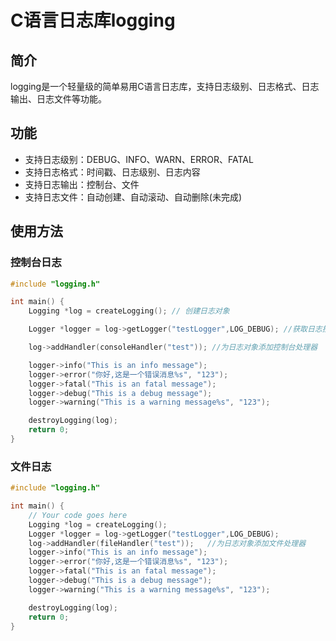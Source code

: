 # C语言日志库logging

## 简介

logging是一个轻量级的简单易用C语言日志库，支持日志级别、日志格式、日志输出、日志文件等功能。

## 功能

- 支持日志级别：DEBUG、INFO、WARN、ERROR、FATAL
- 支持日志格式：时间戳、日志级别、日志内容
- 支持日志输出：控制台、文件
- 支持日志文件：自动创建、自动滚动、自动删除(未完成)

## 使用方法

### 控制台日志
```c
#include "logging.h"

int main() {
    Logging *log = createLogging(); // 创建日志对象

    Logger *logger = log->getLogger("testLogger",LOG_DEBUG); //获取日志控制器

    log->addHandler(consoleHandler("test")); //为日志对象添加控制台处理器

    logger->info("This is an info message");
    logger->error("你好,这是一个错误消息%s", "123");
    logger->fatal("This is an fatal message");
    logger->debug("This is a debug message");
    logger->warning("This is a warning message%s", "123");

    destroyLogging(log);
    return 0;
}
```

### 文件日志
```c
#include "logging.h"

int main() {
    // Your code goes here
    Logging *log = createLogging();
    Logger *logger = log->getLogger("testLogger",LOG_DEBUG);
    log->addHandler(fileHandler("test"));   //为日志对象添加文件处理器
    logger->info("This is an info message");
    logger->error("你好,这是一个错误消息%s", "123");
    logger->fatal("This is an fatal message");
    logger->debug("This is a debug message");
    logger->warning("This is a warning message%s", "123");

    destroyLogging(log);
    return 0;
}
```